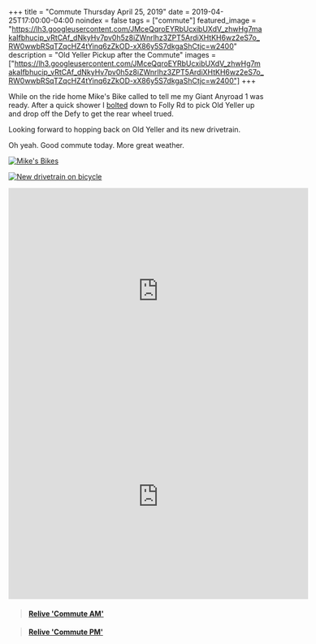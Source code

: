 +++
title =  "Commute Thursday April 25, 2019"
date = 2019-04-25T17:00:00-04:00
noindex = false
tags = ["commute"]
featured_image = "https://lh3.googleusercontent.com/JMceQqroEYRbUcxibUXdV_zhwHg7makaIfbhucip_vRtCAf_dNkyHv7pv0h5z8iZWnrlhz3ZPT5ArdiXHtKH6wz2eS7o_RW0wwbRSqTZqcHZ4tYinq6zZkOD-xX86y5S7dkgaShCtjc=w2400"
description = "Old Yeller Pickup after the Commute"
images = ["https://lh3.googleusercontent.com/JMceQqroEYRbUcxibUXdV_zhwHg7makaIfbhucip_vRtCAf_dNkyHv7pv0h5z8iZWnrlhz3ZPT5ArdiXHtKH6wz2eS7o_RW0wwbRSqTZqcHZ4tYinq6zZkOD-xX86y5S7dkgaShCtjc=w2400"]
+++

While on the ride home Mike's Bike called to tell me my Giant Anyroad 1 was ready. After a quick shower I [bolted](https://photos.app.goo.gl/YSTVVeUPFR73RFv43) down to Folly Rd to pick Old Yeller up and drop off the Defy to get the rear wheel trued.

Looking forward to hopping back on Old Yeller and its new drivetrain.

Oh yeah. Good commute today. More great weather.


[![Mike's Bikes](https://lh3.googleusercontent.com/McFIOjTqJ015LHqTRstUBcbLFra_V472n0udWT5cuI0rBIG_dAUQq6D564aYGsos3cTsZ51yzSzIwCY404qdgOviZVjXAIG8S45SO4Q_YqN13yPT20nTsPnX0-QtqXlqJeIfowTuX_M=w2400)](https://lh3.googleusercontent.com/McFIOjTqJ015LHqTRstUBcbLFra_V472n0udWT5cuI0rBIG_dAUQq6D564aYGsos3cTsZ51yzSzIwCY404qdgOviZVjXAIG8S45SO4Q_YqN13yPT20nTsPnX0-QtqXlqJeIfowTuX_M=w2400)

[![New drivetrain on bicycle](https://lh3.googleusercontent.com/YtsA2zolX6-G_4jdaL-Fsl81ZduncQg2crMnuuwcx12mVWVFpU0Pqz4wYgHjMwk2h9rY_E5eliV74wHCj-jDLOjqrlcpuLtsI-2sSA6B4cmFMf1RB1nXQ4_MnOECSnqNtwUCl-rdEUY=w2400)](https://lh3.googleusercontent.com/YtsA2zolX6-G_4jdaL-Fsl81ZduncQg2crMnuuwcx12mVWVFpU0Pqz4wYgHjMwk2h9rY_E5eliV74wHCj-jDLOjqrlcpuLtsI-2sSA6B4cmFMf1RB1nXQ4_MnOECSnqNtwUCl-rdEUY=w2400)


<iframe height='405' width='590' frameborder='0' allowtransparency='true' scrolling='no' src='https://www.strava.com/activities/2317438548/embed/618db1a79b185cead960c314b9d052eeabd7c25c'></iframe>

<iframe height='405' width='590' frameborder='0' allowtransparency='true' scrolling='no' src='https://www.strava.com/activities/2319041534/embed/0fd61b217367c0798bc40c7ce556e0a67ef72e4c'></iframe>

<blockquote class="embedly-card" data-card-controls="0" data-card-key="f1631a41cb254ca5b035dc5747a5bd75"><h4><a href="https://www.relive.cc/view/2317438548?r=embed-site">Relive 'Commute AM'</a></h4></blockquote>
        <script async src="https://cdn.embedly.com/widgets/platform.js" charset="UTF-8"></script>

<blockquote class="embedly-card" data-card-controls="0" data-card-key="f1631a41cb254ca5b035dc5747a5bd75"><h4><a href="https://www.relive.cc/view/2319041534?r=embed-site">Relive 'Commute PM'</a></h4></blockquote>
        <script async src="https://cdn.embedly.com/widgets/platform.js" charset="UTF-8"></script>
